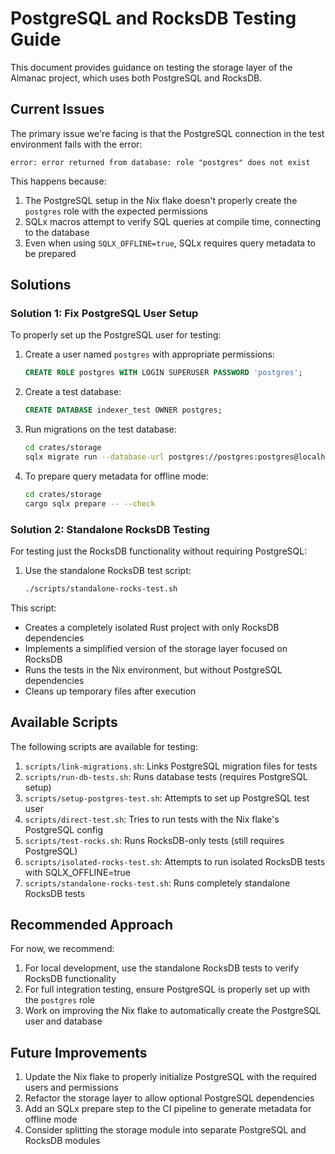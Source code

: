 # PostgreSQL and RocksDB Testing Guide

This document provides guidance on testing the storage layer of the Almanac project, which uses both PostgreSQL and RocksDB.

## Current Issues

The primary issue we're facing is that the PostgreSQL connection in the test environment fails with the error:

```
error: error returned from database: role "postgres" does not exist
```

This happens because:

1. The PostgreSQL setup in the Nix flake doesn't properly create the `postgres` role with the expected permissions
2. SQLx macros attempt to verify SQL queries at compile time, connecting to the database
3. Even when using `SQLX_OFFLINE=true`, SQLx requires query metadata to be prepared

## Solutions

### Solution 1: Fix PostgreSQL User Setup

To properly set up the PostgreSQL user for testing:

1. Create a user named `postgres` with appropriate permissions:
   ```sql
   CREATE ROLE postgres WITH LOGIN SUPERUSER PASSWORD 'postgres';
   ```

2. Create a test database:
   ```sql
   CREATE DATABASE indexer_test OWNER postgres;
   ```

3. Run migrations on the test database:
   ```bash
   cd crates/storage
   sqlx migrate run --database-url postgres://postgres:postgres@localhost:5432/indexer_test
   ```

4. To prepare query metadata for offline mode:
   ```bash
   cd crates/storage
   cargo sqlx prepare -- --check
   ```

### Solution 2: Standalone RocksDB Testing

For testing just the RocksDB functionality without requiring PostgreSQL:

1. Use the standalone RocksDB test script:
   ```bash
   ./scripts/standalone-rocks-test.sh
   ```

This script:
- Creates a completely isolated Rust project with only RocksDB dependencies
- Implements a simplified version of the storage layer focused on RocksDB
- Runs the tests in the Nix environment, but without PostgreSQL dependencies
- Cleans up temporary files after execution

## Available Scripts

The following scripts are available for testing:

1. `scripts/link-migrations.sh`: Links PostgreSQL migration files for tests
2. `scripts/run-db-tests.sh`: Runs database tests (requires PostgreSQL setup)
3. `scripts/setup-postgres-test.sh`: Attempts to set up PostgreSQL test user
4. `scripts/direct-test.sh`: Tries to run tests with the Nix flake's PostgreSQL config
5. `scripts/test-rocks.sh`: Runs RocksDB-only tests (still requires PostgreSQL)
6. `scripts/isolated-rocks-test.sh`: Attempts to run isolated RocksDB tests with SQLX_OFFLINE=true
7. `scripts/standalone-rocks-test.sh`: Runs completely standalone RocksDB tests

## Recommended Approach

For now, we recommend:

1. For local development, use the standalone RocksDB tests to verify RocksDB functionality
2. For full integration testing, ensure PostgreSQL is properly set up with the `postgres` role
3. Work on improving the Nix flake to automatically create the PostgreSQL user and database

## Future Improvements

1. Update the Nix flake to properly initialize PostgreSQL with the required users and permissions
2. Refactor the storage layer to allow optional PostgreSQL dependencies
3. Add an SQLx prepare step to the CI pipeline to generate metadata for offline mode
4. Consider splitting the storage module into separate PostgreSQL and RocksDB modules 